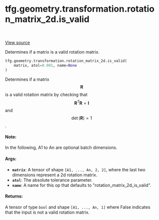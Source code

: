 <div itemscope itemtype="http://developers.google.com/ReferenceObject">
<meta itemprop="name" content="tfg.geometry.transformation.rotation_matrix_2d.is_valid" />
<meta itemprop="path" content="Stable" />
</div>

# tfg.geometry.transformation.rotation_matrix_2d.is_valid

<!-- Insert buttons and diff -->

<table class="tfo-notebook-buttons tfo-api" align="left">
</table>

<a target="_blank" href="https://github.com/tensorflow/graphics/blob/master/tensorflow_graphics/geometry/transformation/rotation_matrix_2d.py">View source</a>



Determines if a matrix is a valid rotation matrix.

```python
tfg.geometry.transformation.rotation_matrix_2d.is_valid(
    matrix, atol=0.001, name=None
)
```



<!-- Placeholder for "Used in" -->

Determines if a matrix $$\mathbf{R}$$ is a valid rotation matrix by checking
that $$\mathbf{R}^T\mathbf{R} = \mathbf{I}$$ and $$\det(\mathbf{R}) = 1$$.

#### Note:

In the following, A1 to An are optional batch dimensions.



#### Args:


* <b>`matrix`</b>: A tensor of shape `[A1, ..., An, 2, 2]`, where the last two
  dimensions represent a 2d rotation matrix.
* <b>`atol`</b>: The absolute tolerance parameter.
* <b>`name`</b>: A name for this op that defaults to "rotation_matrix_2d_is_valid".


#### Returns:

A tensor of type `bool` and shape `[A1, ..., An, 1]` where False indicates
that the input is not a valid rotation matrix.
